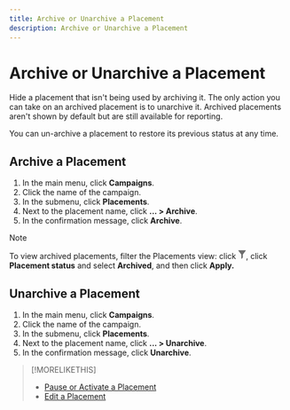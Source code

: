 ```yaml
---
title: Archive or Unarchive a Placement
description: Archive or Unarchive a Placement
---
```


# Archive or Unarchive a Placement

<!-- Some placements don't have this option. Clarify which placement types aren't eligible -- is it PG and simple ad serving placements, or all placements using private inventory? And anything else?  -->

Hide a placement that isn't being used by archiving it. The only action you can take on an archived placement is to unarchive it. Archived placements aren't shown by default but are still available for reporting.

You can un-archive a placement to restore its previous status at any time.

## Archive a Placement

1. In the main menu, click **Campaigns**.
1. Click the name of the campaign.
1. In the submenu, click **Placements**.
1. Next to the placement name, click  **... > Archive**.
1. In the confirmation message, click **Archive**.

>[!NOTE]
>
>To view archived placements, filter the Placements view: click ![Filter button](/help/dsp/assets/filter.png), click **Placement status** and select **Archived**, and then click **Apply.**

## Unarchive a Placement

1. In the main menu, click **Campaigns**.
1. Click the name of the campaign.
1. In the submenu, click **Placements**.
1. Next to the placement name, click  **... > Unarchive**.
1. In the confirmation message, click **Unarchive**.

>[!MORELIKETHIS]
>
>* [Pause or Activate a Placement](placement-pause-activate.md)
>* [Edit a Placement](placement-edit.md)
